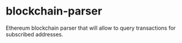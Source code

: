 # blockchain-parser
Ethereum blockchain parser that will allow to query transactions for subscribed addresses.
